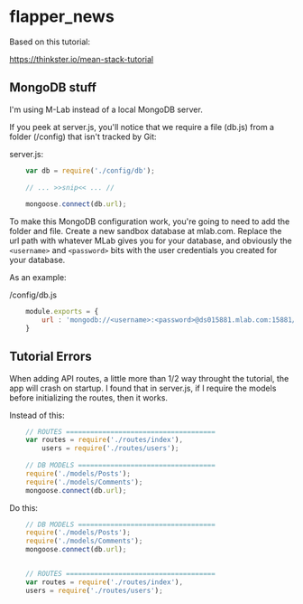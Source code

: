 # flapper_news
Based on this tutorial:

https://thinkster.io/mean-stack-tutorial


## MongoDB stuff

I'm using M-Lab instead of a local MongoDB server.

If you peek at server.js, you'll notice that we require a file (db.js) from a folder (/config) that isn't tracked by Git:

server.js:
```javascript
    var db = require('./config/db');
    
    // ... >>snip<< ... //
    
    mongoose.connect(db.url);
```

To make this MongoDB configuration work, you're going to need to add the folder and file. Create a new sandbox database at mlab.com. Replace the url path with whatever MLab gives you for your database, and obviously the `<username>` and `<password>` bits with the user credentials you created for your database.

As an example:

/config/db.js

```javascript
    module.exports = {
        url : 'mongodb://<username>:<password>@ds015881.mlab.com:15881/flapper_news_tut'
    }
```

## Tutorial Errors

When adding API routes, a little more than 1/2 way throught the tutorial, the app will crash on startup.  I found that in server.js, if I require the models before initializing the routes, then it works.

Instead of this:

```javascript
    // ROUTES =====================================
    var routes = require('./routes/index'),
        users = require('./routes/users');
        
    // DB MODELS ==================================
    require('./models/Posts');
    require('./models/Comments');
    mongoose.connect(db.url);    
```

Do this:

```javascript
    // DB MODELS ==================================
    require('./models/Posts');
    require('./models/Comments');
    mongoose.connect(db.url);


    // ROUTES =====================================
    var routes = require('./routes/index'),
    users = require('./routes/users');
```